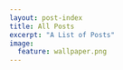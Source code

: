 ```yaml
---
layout: post-index
title: All Posts
excerpt: "A List of Posts"
image:
  feature: wallpaper.png
---
```

